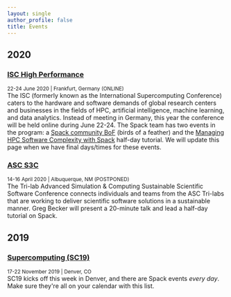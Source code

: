```yaml
---
layout: single
author_profile: false
title: Events
---
```


## 2020

### [ISC High Performance](https://www.isc-hpc.com/)
<small class="pull-right">22-24 June 2020 | Frankfurt, Germany (ONLINE)</small>  
The ISC (formerly known as the International Supercomputing Conference) caters to the hardware and software demands of global research centers and businesses in the fields of HPC, artificial intelligence, machine learning, and data analytics. Instead of meeting in Germany, this year the conference will be held online during June 22-24. The Spack team has two events in the program: a [Spack community BoF](https://www.isc-hpc.com/bof-sessions-2020.html) (birds of a feather) and the [Managing HPC Software Complexity with Spack](https://www.isc-hpc.com/tutorials-2020.html) half-day tutorial. We will update this page when we have final days/times for these events.

### [ASC S3C](https://s3c.sandia.gov/)
<small class="pull-right">14-16 April 2020 | Albuquerque, NM (POSTPONED)</small>  
The Tri-lab Advanced Simulation & Computing Sustainable Scientific Software Conference connects individuals and teams from the ASC Tri-labs that are working to deliver scientific software solutions in a sustainable manner. Greg Becker will present a 20-minute talk and lead a half-day tutorial on Spack.

## 2019

### [Supercomputing (SC19)](/spack-at-sc19/)
<small class="pull-right">17-22 November 2019 | Denver, CO</small>  
SC19 kicks off this week in Denver, and there are Spack events *every day*. Make sure they're all on your calendar with this list.
